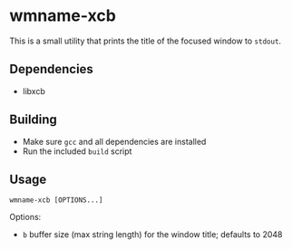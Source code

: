 # wmname-xcb 

This is a small utility that prints the title of the focused window to `stdout`.

## Dependencies

- libxcb 

## Building

- Make sure `gcc` and all dependencies are installed
- Run the included `build` script

## Usage

    wmname-xcb [OPTIONS...]

Options:

- `b` buffer size (max string length) for the window title; defaults to 2048

